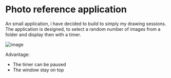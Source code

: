 # Photo reference application

An small application, i have decided to build to simply my drawing sessions.
The application is designed, to select a random number of images from a folder and display then with a timer.

![image](https://github.com/Undeadamien/photo_reference_app/assets/126392901/d9ddfd84-4336-42db-b5e1-65de4558889e)

Advantage:
- The timer can be paused
- The window stay on top
